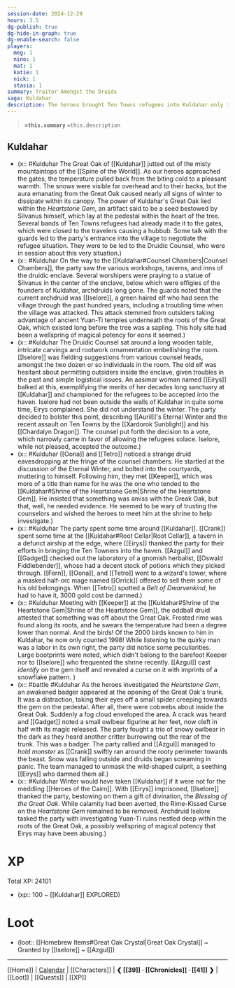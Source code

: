 ```yaml
---
session-date: 2024-12-29
hours: 3.5
dg-publish: true
dg-hide-in-graph: true
dg-enable-search: false
players:
  meg: 1
  nino: 1
  mat: 1
  katie: 1
  nick: 1
  stasia: 1
summary: Traitor Amongst the Druids
saga: Kuldahar
description: The heroes brought Ten Towns refugees into Kuldahar only to be nearly framed as thieves of the Heartstone Gem, the artifact at the center of the Great Oak that keeps the druidic enclave in a year round springtime. The thief was Eirys, an aasimar member of the Druidic Counsel, who had been responsible for scouting missions in the areas surrounding the enclave. She was the very member who supported the refugees being welcomed into the haven as well, aiming to entrap our heroes and doom the entire community to Eternal Winter. While Eirys was apprehended before she was able to escape with the gem, averting calamity, her motives remained shrouded and the Rime-Kissed Curse on the Heartstone Gem itself had yet to be removed. Archdruid Iselore tasked the party with investigating Yuan-Ti ruins nestled deep within the roots of the Great Oak, a possibly wellspring of magical potency that Eirys may have been abusing.
---
```


> **`=this.summary`**
> `=this.description`

## Kuldahar
- (x:: #Kulduhar The Great Oak of [[Kuldahar]] jutted out of the misty mountaintops of the [[Spine of the World]]. As our heroes approached the gates, the temperature pulled back from the biting cold to a pleasant warmth. The snows were visible far overhead and to their backs, but the aura emanating from the Great Oak caused nearly all signs of winter to dissipate within its canopy. The power of Kuldahar's Great Oak lied within the *Heartstone Gem*, an artifact said to be a seed bestowed by Silvanus himself, which lay at the pedestal within the heart of the tree. Several bands of Ten Towns refugees had already made it to the gates, which were closed to the travelers causing a hubbub. Some talk with the guards led to the party's entrance into the village to negotiate the refugee situation. They were to be led to the Druidic Counsel, who were in session about this very situation.)
- (x:: #Kulduhar On the way to the [[Kuldahar#Counsel Chambers|Counsel Chambers]], the party saw the various workshops, taverns, and inns of the druidic enclave. Several worshipers were praying to a statue of Silvanus in the center of the enclave, below which were effigies of the founders of Kuldahar, archdruids long gone. The guards noted that the current archdruid was [[Iselore]], a green haired elf who had seen the village through the past hundred years, including a troubling time when the village was attacked. This attack stemmed from outsiders taking advantage of ancient Yuan-Ti temples underneath the roots of the Great Oak, which existed long before the tree was a sapling. This holy site had been a wellspring of magical potency for eons it seemed.)
- (x:: #Kulduhar The Druidic Counsel sat around a long wooden table, intricate carvings and rootwork ornamentation embellishing the room. [[Iselore]] was fielding suggestions from various counsel heads, amongst the two dozen or so individuals in the room. The old elf was hesitant about permitting outsiders inside the enclave, given troubles in the past and simple logistical issues. An aasimar woman named [[Eirys]] balked at this, exemplifying the merits of her decades long sanctuary at [[Kuldahar]] and championed for the refugees to be accepted into the haven. Iselore had not been outside the walls of Kuldahar in quite some time, Eirys complained. She did not understand the winter. The party decided to bolster this point, describing [[Auril]]'s Eternal Winter and the recent assault on Ten Towns by the [[Xardorok Sunblight]] and his [[Chardalyn Dragon]]. The counsel put forth the decision to a vote, which narrowly came in favor of allowing the refugees solace. Iselore, while not pleased, accepted the outcome.)
- (x:: #Kulduhar [[Oona]] and [[Tetro]] noticed a strange druid eavesdropping at the fringe of the counsel chambers. He startled at the discussion of the Eternal Winter, and bolted into the courtyards, muttering to himself. Following him, they met [[Keeper]], which was more of a title than name for he was the one who tended to the [[Kuldahar#Shrine of the Heartstone Gem|Shrine of the Heartstone Gem]]. He insisted that something was amiss with the Greak Oak, but that, well, he needed evidence. He seemed to be wary of trusting the counselors and wished the heroes to meet him at the shrine to help investigate.)
- (x:: #Kulduhar The party spent some time around [[Kuldahar]]. [[Crank]] spent some time at the [[Kuldahar#Root Cellar|Root Cellar]], a tavern in a defunct airship at the edge, where [[Eirys]] thanked the party for their efforts in bringing the Ten Towners into the haven.  [[Azgul]] and [[Gadget]] checked out the laboratory of a gnomish herbalist, [[Oswald Fiddlebender]], whose had a decent stock of potions which they picked through. [[Fern]], [[Oona]], and [[Tetro]] went to a wizard's tower, where a masked half-orc mage named [[Orrick]] offered to sell them some of his old belongings. When [[Tetro]] spotted a *Belt of Dwarvenkind*, he had to have it, 3000 gold cost be damned.)
- (x:: #Kulduhar Meeting with [[Keeper]] at the [[Kuldahar#Shrine of the Heartstone Gem|Shrine of the Heartstone Gem]], the oddball druid attested that something was off about the Great Oak. Frosted rime was found along its roots, and he swears the temperature had been a degree lower than normal. And the birds! Of the 2000 birds known to him in Kuldahar, he now only counted 1998! While listening to the quirky man was a labor in its own right, the party did notice some peculiarities. Large bootprints were noted, which didn't belong to the barefoot Keeper nor to [[Iselore]] who frequented the shrine recently. [[Azgul]] cast *identify* on the gem itself and revealed a curse on it with imprints of a snowflake pattern. )
- (x:: #battle #Kulduhar As the heroes investigated the *Heartstone Gem*, an awakened badger appeared at the opening of the Great Oak's trunk. It was a distraction, taking their eyes off a small spider creeping towards the gem on the pedestal. After all, there were cobwebs about inside the Great Oak. Suddenly a fog cloud enveloped the area. A crack was heard and [[Gadget]] noted a small owlbear figurine at her feet, now cleft in half with its magic released. The party fought a trio of snowy owlbear in the dark as they heard another critter burrowing out the rear of the trunk. This was a badger. The party rallied and [[Azgul]] managed to *hold monster* as [[Crank]] swiftly ran around the rooty perimeter towards the beast. Snow was falling outside and druids began screaming in panic. The team managed to unmask the wild-shaped culprit, a seething [[Eirys]] who damned them all.)
- (x:: #Kulduhar Winter would have taken [[Kuldahar]] if it were not for the meddling [[Heroes of the Cairn]]. With [[Eirys]] imprisoned, [[Iselore]] thanked the party, bestowing on them a gift of divination, the *Blessing of the Great Oak*. While calamity had been averted, the Rime-Kissed Curse on the *Heartstone Gem* remained to be removed. Archdruid Iselore tasked the party with investigating Yuan-Ti ruins nestled deep within the roots of the Great Oak, a possibly wellspring of magical potency that Eirys may have been abusing.)

# XP
Total XP: 24101
- (xp:: 100 ~ [[Kuldahar]] EXPLORED) 

# Loot
- (loot:: [[Homebrew Items#Great Oak Crystal|Great Oak Crystal]] ~ Granted by [[Iselore]] ~ [[Azgul]])
  
---
[[Home]] | [Calendar](https://app.fantasy-calendar.com/calendars/38f9e3f5098bac1f655a4fb4241f35eb) | [[Characters]] | **❮ [[39]] · [[Chronicles]] ·  [[41]] ❯** | [[Loot]] | [[Quests]]  | [[XP]]